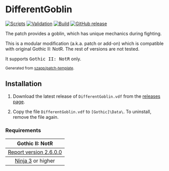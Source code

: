 # DifferentGoblin

[![Scripts](https://github.com/damianut/DifferentGoblin/actions/workflows/scripts.yml/badge.svg)](https://github.com/damianut/DifferentGoblin/actions/workflows/scripts.yml)
[![Validation](https://github.com/damianut/DifferentGoblin/actions/workflows/validation.yml/badge.svg)](https://github.com/damianut/DifferentGoblin/actions/workflows/validation.yml)
[![Build](https://github.com/damianut/DifferentGoblin/actions/workflows/build.yml/badge.svg)](https://github.com/damianut/DifferentGoblin/actions/workflows/build.yml)
[![GitHub release](https://img.shields.io/github/v/release/damianut/DifferentGoblin.svg)](https://github.com/damianut/DifferentGoblin/releases/latest)  
<!-- [![World of Gothic](https://raw.githubusercontent.com/szapp/patch-template/main/.github/actions/initialization/badges/wog.svg)](https://www.worldofgothic.de/dl/download_XXXX.htm) -->
<!-- [![Spine](https://raw.githubusercontent.com/szapp/patch-template/main/.github/actions/initialization/badges/spine.svg)](https://clockwork-origins.com/spine) -->
<!-- [![Steam workshop](https://img.shields.io/badge/steam-workshop-2a3f5a?logo=steam&labelColor=1b2838)](https://steamcommunity.com/sharedfiles/filedetails/?id=XXXXXXXXXX) -->

The patch provides a goblin, which has unique mechanics during fighting.

This is a modular modification (a.k.a. patch or add-on) which is compatible with original Gothic II: NotR. The rest of versions are not tested.

It supports <kbd>Gothic II: NotR</kbd> only.

<sup>Generated from [szapp/patch-template](https://github.com/szapp/patch-template).</sup>

## Installation

1. Download the latest release of `DifferentGoblin.vdf` from the [releases page](https://github.com/damianut/DifferentGoblin/releases/latest).

2. Copy the file `DifferentGoblin.vdf` to `[Gothic]\Data\`. To uninstall, remove the file again.

<!--
The patch is also available on
- [World of Gothic](https://www.worldofgothic.de/dl/download_XXXX.htm) | [Forum thread](https://forum.worldofplayers.de/forum/threads/XXXXXXX)
- [Spine Mod-Manager](https://clockwork-origins.com/spine/)
- [Steam Workshop Gothic 2](https://steamcommunity.com/sharedfiles/filedetails/?id=XXXXXXXXXX)
-->

### Requirements

<table><thead><tr><th>Gothic II: NotR</th></tr></thead>
<tbody><tr><td><a href="https://www.worldofgothic.de/dl/download_278.htm">Report version 2.6.0.0</a></td></tr></tbody>
<tbody><tr><td colspan="1" align="center"><a href="https://github.com/szapp/Ninja">Ninja 3</a> or higher</td></tr></tbody></table>

<!--

If you are interested in writing your own patch, please do not copy this patch!
Instead refer to the PATCH TEMPLATE to build a foundation that is customized to your needs!
The patch template can found at https://github.com/szapp/patch-template.

-->
